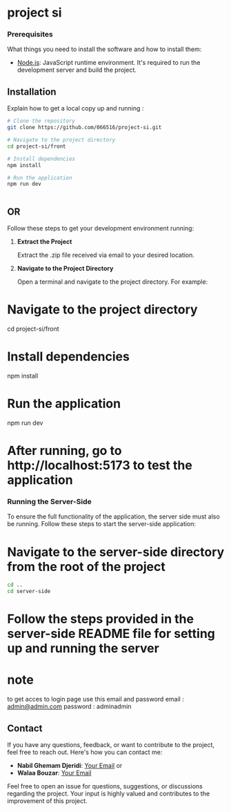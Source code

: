 # project si

### Prerequisites

What things you need to install the software and how to install them:

- [Node.js](https://nodejs.org/en/): JavaScript runtime environment. It's required to run the development server and build the project.

## Installation

Explain how to get a local copy up and running :

```bash
# Clone the repository
git clone https://github.com/066516/project-si.git

# Navigate to the project directory
cd project-si/front

# Install dependencies
npm install

# Run the application
npm run dev



```

## OR

Follow these steps to get your development environment running:

1. **Extract the Project**

   Extract the .zip file received via email to your desired location.

2. **Navigate to the Project Directory**

   Open a terminal and navigate to the project directory. For example:

# Navigate to the project directory

cd project-si/front

# Install dependencies

npm install

# Run the application

npm run dev

# After running, go to http://localhost:5173 to test the application

### Running the Server-Side

To ensure the full functionality of the application, the server side must also be running. Follow these steps to start the server-side application:

# Navigate to the server-side directory from the root of the project

```bash
cd ..
cd server-side


```

# Follow the steps provided in the server-side README file for setting up and running the server

# note

to get acces to login page use this email and password
email : admin@admin.com
password : adminadmin

## Contact

If you have any questions, feedback, or want to contribute to the project, feel free to reach out. Here's how you can contact me:

- **Nabil Ghemam Djeridi**: [Your Email](mailto:ghmamnbyl@gmail.com)
  or
- **Walaa Bouzar**: [Your Email](mailto:Bouzarwalaa@gmail.com)

Feel free to open an issue for questions, suggestions, or discussions regarding the project. Your input is highly valued and contributes to the improvement of this project.
